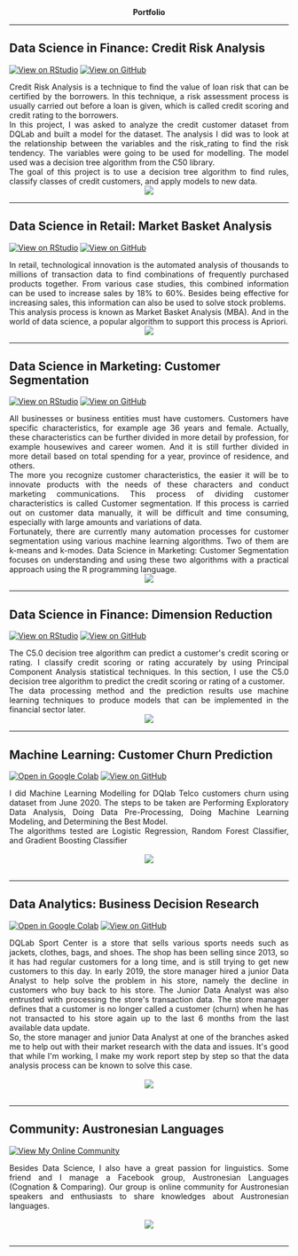 <div style="text-align: center"><b>Portfolio</b></div>

---

## Data Science in Finance: Credit Risk Analysis

[![View on RStudio](https://img.shields.io/badge/RStudio-Open_RStudio-blue?logo=RStudio)](https://rpubs.com/jcarvallo/credit-risk-analysis)
[![View on GitHub](https://img.shields.io/badge/GitHub-View_on_GitHub-blue?logo=GitHub)](https://github.com/Jacquedelest/Latihan-dengan-R/tree/Credit-Risk-Analysis)

<div style="text-align: justify"> Credit Risk Analysis is a technique to find the value of loan risk that can be certified by the borrowers. In this technique, a risk assessment process is usually carried out before a loan is given, which is called credit scoring and credit rating to the borrowers.</div>

<div style="text-align: justify">In this project, I was asked to analyze the credit customer dataset from DQLab and built a model for the dataset. The analysis I did was to look at the relationship between the variables and the risk_rating to find the risk tendency. The variables were going to be used for modelling. The model used was a decision tree algorithm from the C50 library.</div>

<div style="text-align: justify">The goal of this project is to use a decision tree algorithm to find rules, classify classes of credit customers, and apply models to new data.</div>

<center><img src="images/Decision%20Tree.png"/></center>

---

## Data Science in Retail: Market Basket Analysis

[![View on RStudio](https://img.shields.io/badge/RStudio-Open_RStudio-blue?logo=RStudio)](https://rpubs.com/jcarvallo/market-basket-analysis)
[![View on GitHub](https://img.shields.io/badge/GitHub-View_on_GitHub-blue?logo=GitHub)](https://github.com/Jacquedelest/Latihan-dengan-R/tree/Market-Basket-Analysis)

<div style="text-align: justify">In retail, technological innovation is the automated analysis of thousands to millions of transaction data to find combinations of frequently purchased products together. From various case studies, this combined information can be used to increase sales by 18% to 60%. Besides being effective for increasing sales, this information can also be used to solve stock problems.</div>

<div style="text-align: justify">This analysis process is known as Market Basket Analysis (MBA). And in the world of data science, a popular algorithm to support this process is Apriori.</div>

<center><img src="images/MBA.png"/></center>

---
## Data Science in Marketing: Customer Segmentation

[![View on RStudio](https://img.shields.io/badge/RStudio-Open_RStudio-blue?logo=RStudio)](https://rpubs.com/jcarvallo/customer-segmentation)
[![View on GitHub](https://img.shields.io/badge/GitHub-View_on_GitHub-blue?logo=GitHub)](https://github.com/Jacquedelest/Latihan-dengan-R/tree/Customer-Segmentation)

<div style="text-align: justify">All businesses or business entities must have customers. Customers have specific characteristics, for example age 36 years and female. Actually, these characteristics can be further divided in more detail by profession, for example housewives and career women. And it is still further divided in more detail based on total spending for a year, province of residence, and others.</div>

<div style="text-align: justify">The more you recognize customer characteristics, the easier it will be to innovate products with the needs of these characters and conduct marketing communications. This process of dividing customer characteristics is called Customer segmentation. If this process is carried out on customer data manually, it will be difficult and time consuming, especially with large amounts and variations of data.</div>

<div style="text-align: justify">Fortunately, there are currently many automation processes for customer segmentation using various machine learning algorithms. Two of them are k-means and k-modes. Data Science in Marketing: Customer Segmentation focuses on understanding and using these two algorithms with a practical approach using the R programming language.</div>

<center><img src="images/audience-segmentation-push-notifications.png"/></center>

---

## Data Science in Finance: Dimension Reduction

[![View on RStudio](https://img.shields.io/badge/RStudio-Open_RStudio-blue?logo=RStudio)](https://rpubs.com/jcarvallo/dimension-reduction)
[![View on GitHub](https://img.shields.io/badge/GitHub-View_on_GitHub-blue?logo=GitHub)](https://github.com/Jacquedelest/Latihan-dengan-R/tree/Dimension-Reduction)

<div style="text-align: justify">The C5.0 decision tree algorithm can predict a customer's credit scoring or rating. I classify credit scoring or rating accurately by using Principal Component Analysis statistical techniques. In this section, I use the C5.0 decision tree algorithm to predict the credit scoring or rating of a customer.</div>

<div style="text-align: justify">The data processing method and the prediction results use machine learning techniques to produce models that can be implemented in the financial sector later.</div>

<center><img src="images/Visual2.png"/></center>

---
## Machine Learning: Customer Churn Prediction

[![Open in Google Colab](https://img.shields.io/badge/GoogleColab-Open_in_Google_Colab-blue?logo=GoogleColab)](https://colab.research.google.com/drive/1wKfQ47Y64Sn8G4-7Uhd8iib1e6snR3P3#scrollTo=iJr0nrEkItwC)
[![View on GitHub](https://img.shields.io/badge/GitHub-View_on_GitHub-blue?logo=GitHub)](https://github.com/Jacquedelest/Latihan-dengan-Python/blob/main/ML-for-Customer-Churn-Prediction.ipynb)

<div style="text-align: justify">I did Machine Learning Modelling for DQlab Telco customers churn using dataset from June 2020. The steps to be taken are Performing Exploratory Data Analysis, Doing Data Pre-Processing, Doing Machine Learning Modeling, and Determining the Best Model.</div>

<div style="text-align: justify">The algorithms tested are Logistic Regression, Random Forest Classifier, and Gradient Boosting Classifier</div>

<br>
<center><img src="images/Appropriate%20fitting%20algorithm%20for%20DQLab%20Telco.png"></center>
<br>

---

## Data Analytics: Business Decision Research

[![Open in Google Colab](https://img.shields.io/badge/GoogleColab-Open_in_GoogleColab-blue?logo=GoogleColab)](https://colab.research.google.com/drive/1fyjZEY_tN4MgpC-SOm5F1gEjSokHeB02#scrollTo=xR1ee1U7FV24)
[![View on GitHub](https://img.shields.io/badge/GitHub-View_on_GitHub-blue?logo=GitHub)](https://github.com/Jacquedelest/Latihan-dengan-Python/blob/main/Business_Decision_Research.ipynb)

<div style="text-align: justify">DQLab Sport Center is a store that sells various sports needs such as jackets, clothes, bags, and shoes. The shop has been selling since 2013, so it has had regular customers for a long time, and is still trying to get new customers to this day. In early 2019, the store manager hired a junior Data Analyst to help solve the problem in his store, namely the decline in customers who buy back to his store. The Junior Data Analyst was also entrusted with processing the store's transaction data. The store manager defines that a customer is no longer called a customer (churn) when he has not transacted to his store again up to the last 6 months from the last available data update.</div>

<div style="text-align: justify">So, the store manager and junior Data Analyst at one of the branches asked me to help out with their market research with the data and issues. It's good that while I'm working, I make my work report step by step so that the data analysis process can be known to solve this case.</div>
<br>
<center><img src="images/Trend.png"/></center>
<br>

---

## Community: Austronesian Languages

[![View My Online Community](https://img.shields.io/badge/Facebook-View_My_Online_Community-blue?logo=Facebook)](https://web.facebook.com/groups/austronesian.languages)

<div style="text-align: justify">Besides Data Science, I also have a great passion for linguistics. Some friend and I manage a Facebook group, Austronesian Languages (Cognation & Comparing). Our group is online community for Austronesian speakers and enthusiasts to share knowledges about Austronesian languages.</div>

<br>
<center><img src="images/Austronesian.png"/></center>
<br>

---

